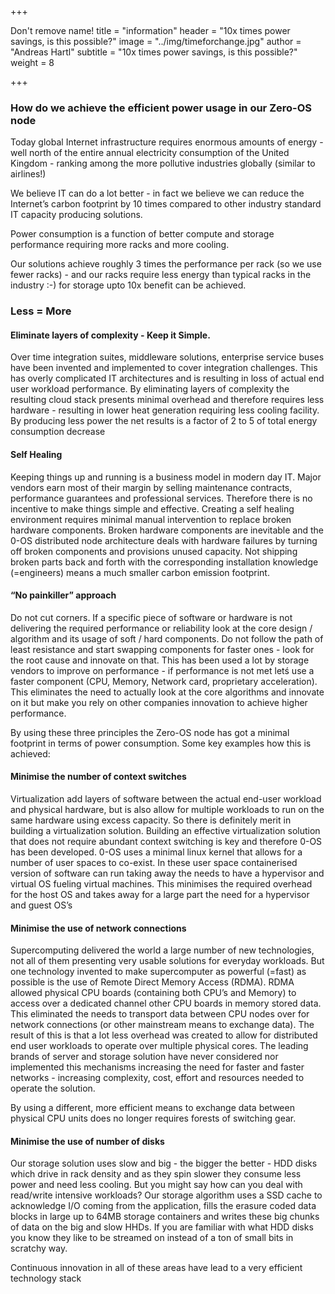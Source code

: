 +++

Don't remove name! title = "information" header = "10x times power savings, is this possible?" image = "../img/timeforchange.jpg" author = "Andreas Hartl" subtitle = "10x times power savings, is this possible?" weight = 8

+++

### How do we achieve the efficient power usage in our Zero-OS node

Today global Internet infrastructure requires enormous amounts of energy - well north of the entire annual electricity consumption of the United Kingdom - ranking among the more pollutive industries globally (similar to airlines!)

We believe IT can do a lot better - in fact we believe we can reduce the Internet’s carbon footprint by 10 times compared to other industry standard IT capacity producing solutions.

Power consumption is a function of better compute and storage performance requiring more racks and more cooling.

Our solutions achieve roughly 3 times the performance per rack (so we use fewer racks) - and our racks require less energy than typical racks in the industry :-) for storage upto 10x benefit can be achieved.


### Less = More


#### Eliminate layers of complexity - Keep it Simple.

Over time integration suites, middleware solutions, enterprise service buses have been invented and implemented to cover integration challenges. This has overly complicated IT architectures and is resulting in loss of actual end user workload performance. By eliminating layers of complexity the resulting cloud stack presents minimal overhead and therefore requires less hardware - resulting in lower heat generation requiring less cooling facility. By producing less power the net results is a factor of 2 to 5 of total energy consumption decrease

#### Self Healing

Keeping things up and running is a business model in modern day IT.  Major vendors earn most of their margin by selling maintenance contracts, performance guarantees and professional services. Therefore there is no incentive to make things simple and effective. Creating a self healing environment requires minimal manual intervention to replace broken hardware components. Broken hardware components are inevitable and the 0-OS distributed node architecture deals with hardware failures by turning off broken components and provisions unused capacity. Not shipping broken parts back and forth with the corresponding installation knowledge (=engineers) means a much smaller carbon emission footprint.

#### “No painkiller” approach

Do not cut corners. If a specific piece of software or hardware is not delivering the required  performance or reliability look at the core design / algorithm and its usage of soft / hard components. Do not follow the path of least resistance and start swapping components for faster ones - look for the root cause and innovate on that. This has been used a lot by storage vendors to improve on performance - if performance is not met letś use a faster component (CPU, Memory, Network card, proprietary acceleration). This eliminates the need to actually look at the core algorithms and innovate on it but make you rely on other companies innovation to achieve higher performance.

By using these three principles the  Zero-OS node has got a minimal footprint in terms of power consumption. Some key examples how this is achieved:

#### Minimise the number of context switches

Virtualization add layers of software between the actual end-user workload and physical hardware, but is also allow for multiple workloads to run on the same hardware using excess capacity.  So there is definitely merit in building a virtualization solution. Building an effective virtualization solution that does not require abundant context switching is key and therefore 0-OS has been developed.  0-OS uses a minimal linux kernel that allows for a number of user spaces to co-exist. In these user space containerised version of software can run taking away the needs to have a hypervisor and virtual OS fueling virtual machines. This minimises the required overhead for the host OS and takes away for a large part the need for a hypervisor and guest OS’s

#### Minimise the use of network connections

Supercomputing delivered the world a large number of new technologies, not all of them presenting very usable solutions for everyday workloads. But one technology invented to make supercomputer as powerful (=fast) as possible is the use of Remote Direct Memory Access (RDMA).  RDMA allowed physical CPU boards (containing both CPU’s and Memory) to access over a dedicated channel other CPU boards in memory stored data. This eliminated the needs to transport data between CPU nodes over for network connections (or other mainstream means to exchange data).  The result of this is that a lot less overhead was created to allow for distributed end user workloads to operate over multiple physical cores. The leading brands of server and storage solution have never considered nor implemented this mechanisms increasing the need for faster and faster networks - increasing complexity, cost, effort and resources needed to operate the solution.

By using a different, more efficient means to exchange data between physical CPU units does no longer requires forests of switching gear.

#### Minimise the use of number of disks

Our storage solution uses slow and big - the bigger the better - HDD disks which drive in rack density and as they spin slower they consume less power and need less cooling. But you might say how can you deal with read/write intensive workloads? Our storage algorithm uses a SSD cache to acknowledge I/O coming from the application, fills the erasure coded data blocks in large up to 64MB storage containers and writes these big chunks of data on the big and slow HHDs. If you are familiar with what HDD disks you know they like to be streamed on instead of a ton of small bits in scratchy way.

Continuous innovation in all of these areas have lead to a very efficient technology stack



